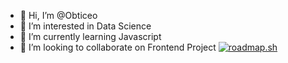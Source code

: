 - 👋 Hi, I’m @Obticeo
- 👀 I’m interested in Data Science
- 🌱 I’m currently learning Javascript
- 💞️ I’m looking to collaborate on Frontend Project
[![roadmap.sh](https://roadmap.sh/card/tall/667992aaae5b6c4179504a8b?variant=dark)](https://roadmap.sh)
<!---
Obticeo/Obticeo is a ✨ special ✨ repository because its `README.md` (this file) appears on your GitHub profile.
You can click the Preview link to take a look at your changes.
--->
